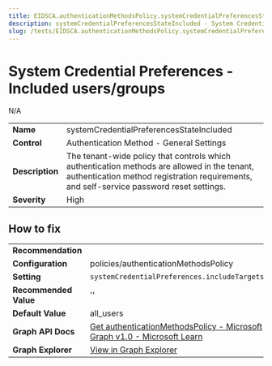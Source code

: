 ```yaml
---
title: EIDSCA.authenticationMethodsPolicy.systemCredentialPreferencesStateIncluded
description: systemCredentialPreferencesStateIncluded - System Credential Preferences - Included users/groups
slug: /tests/EIDSCA.authenticationMethodsPolicy.systemCredentialPreferencesStateIncluded
---
```


# System Credential Preferences - Included users/groups

N/A

| | |
|-|-|
| **Name** | systemCredentialPreferencesStateIncluded |
| **Control** | Authentication Method - General Settings |
| **Description** | The tenant-wide policy that controls which authentication methods are allowed in the tenant, authentication method registration requirements, and self-service password reset settings. |
| **Severity** | High |

## How to fix
| | |
|-|-|
| **Recommendation** |  |
| **Configuration** | policies/authenticationMethodsPolicy |
| **Setting** | `systemCredentialPreferences.includeTargets.id` |
| **Recommended Value** | '' |
| **Default Value** | all_users |
| **Graph API Docs** | [Get authenticationMethodsPolicy - Microsoft Graph v1.0 - Microsoft Learn](https://learn.microsoft.com/en-us/graph/api/authenticationmethodspolicy-get) |
| **Graph Explorer** | [View in Graph Explorer](https://developer.microsoft.com/en-us/graph/graph-explorer?request=policies/authenticationMethodsPolicy&method=GET&version=beta&GraphUrl=https://graph.microsoft.com) |



